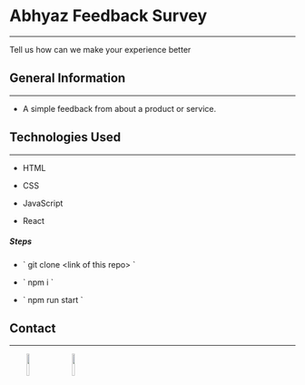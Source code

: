 <h1>Abhyaz Feedback Survey</h1>
<hr><p>Tell us how can we make your experience better</p><h2>General Information</h2>
<hr><ul>
<li>A simple feedback from about a product or service.</li>
</ul><h2>Technologies Used</h2>
<hr><ul>
<li>HTML</li>
</ul><ul>
<li>CSS</li>
</ul><ul>
<li>JavaScript</li>
</ul><ul>
<li>React</li>
</ul><h5>Steps</h5><ul>
<li> ` git clone &lt;link of this repo&gt; `</li>
</ul><ul>
<li>` npm i `</li>
</ul><ul>
<li>` npm run start `</li>
</ul><h2>Contact</h2>
<hr><p><span style="margin-right: 30px;"></span><a href="https://www.linkedin.com/in/saurabh-satapathy-692a6a1b9/"><img target="_blank" src="https://cdn.jsdelivr.net/gh/devicons/devicon/icons/linkedin/linkedin-original.svg" style="width: 10%;"></a><span style="margin-right: 30px;"></span><a href="https://github.com/saurabh190802"><img target="_blank" src="https://cdn.jsdelivr.net/gh/devicons/devicon/icons/github/github.svg" style="width: 10%;"></a></p>
